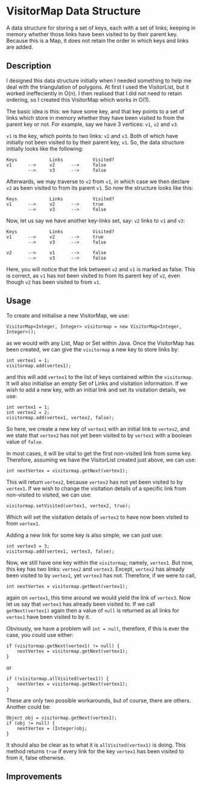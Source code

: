 VisitorMap Data Structure
==========================

A data structure for storing a set of keys, each with a set of links; keeping in memory whether those
links have been visited to by their parent key. Because this is a Map, it does not retain the order in
which keys and links are added.



Description
-----------
I designed this data structure initially when I needed something to help me deal with the triangulation
of polygons. At first I used the VisitorList, but it worked ineffeciently in O(n). I then realised that
I did not need to retain ordering, so I created this VisitorMap which works in O(1).

The basic idea is this: we have some key, and that key points to a set of links which store in memory
whether they have been visited to from the parent key or not. For example, say we have 3 vertices: `v1`, `v2` and `v3`.

`v1` is the key, which points to two links: `v2` and `v3`. Both of which have initially not been visited to
by their parent key, `v1`. So, the data structure initially looks like the following:

	Keys			Links			Visited?
	v1		-->		v2		-->		false
			-->		v3		-->		false

Afterwards, we may traverse to `v2` from `v1`, in which case we then declare `v2` as been visited to from its parent
`v1`. So now the structure looks like this:

	Keys			Links			Visited?
	v1		-->		v2		-->		true
			-->		v3		-->		false

Now, let us say we have another key-links set, say: `v2` links to `v1` and `v3`:

	Keys			Links			Visited?
	v1		-->		v2		-->		true
			-->		v3		-->		false
			
	v2		-->		v1		-->		false
			-->		v3		-->		false

Here, you will notice that the link between `v2` and `v1` is marked as false. This is correct, as `v1` has not
been visited to from its parent key of `v2`, even though `v2` has been visited to from `v1`.
	


Usage
-----
To create and initialise a new VisitorMap, we use:

	VisitorMap<Integer, Integer> visitormap = new VisitorMap<Integer, Integer>();

as we would with any List, Map or Set within Java. Once the VisitorMap has been created, we can
give the `visitormap` a new key to store links by:

	int vertex1 = 1;
	visitormap.add(vertex1);

and this will add `vertex1` to the list of keys contained within the `visitormap`. It will also initialise
an empty Set of Links and visitation information. If we wish to add a new key, with an initial link and
set its visitation details, we use:

	int vertex1 = 1;
	int vertex2 = 2;
	visitormap.add(vertex1, vertex2, false);

So here, we create a new key of `vertex1` with an initial link to `vertex2`, and we state that `vertex2` has
not yet been visited to by `vertex1` with a boolean value of `false`.

In most cases, it will be vital to get the first non-visited link from some key. Therefore, assuming we have
the VisitorList created just above, we can use:

	int nextVertex = visitormap.getNext(vertex1);

This will return `vertex2`, because `vertex2` has not yet been visited to by `vertex1`. If we wish to change
the visitation details of a specific link from non-visited to visited, we can use:

	visitormap.setVisited(vertex1, vertex2, true);

Which will set the visitation details of `vertex2` to have now been visited to from `vertex1`.

Adding a new link for some key is also simple, we can just use:

	int vertex3 = 3;
	visitormap.add(vertex1, vertex3, false);

Now, we still have one key within the `visitormap`; namely, `vertex1`. But now, this key has two links: `vertex2` and
`vertex3`. Except, `vertex2` has already been visited to by `vertex1`, yet `vertex3` has not. Therefore, if we
were to call,

	int nextVertex = visitormap.getNext(vertex1);

again on `vertex1`, this time around we would yield the link of `vertex3`. Now let us say that `vertex3` has
already been visited to. If we call `getNext(vertex1)` again then a value of `null` is returned as all links
for `vertex1` have been visited to by it.

Obviously, we have a problem will `int = null`, therefore, if this is ever the case, you could use either:

	if (visitormap.getNext(vertex1) != null) {
		nextVertex = visitormap.getNext(vertex1);
	}

or

	if (!visitormap.allVisited(vertex1)) {
		nextVertex = visitormap.getNext(vertex1);
	}

These are only two possible workarounds, but of course, there are others. Another could be:

	Object obj = visitormap.getNext(vertex1);
	if (obj != null) {
		nextVertex = (Integer)obj;
	}

It should also be clear as to what it is `allVisited(vertex1)` is doing. This method returns `true` if every link
for the key `vertex1` has been visited to from it, false otherwise.



Improvements
------------